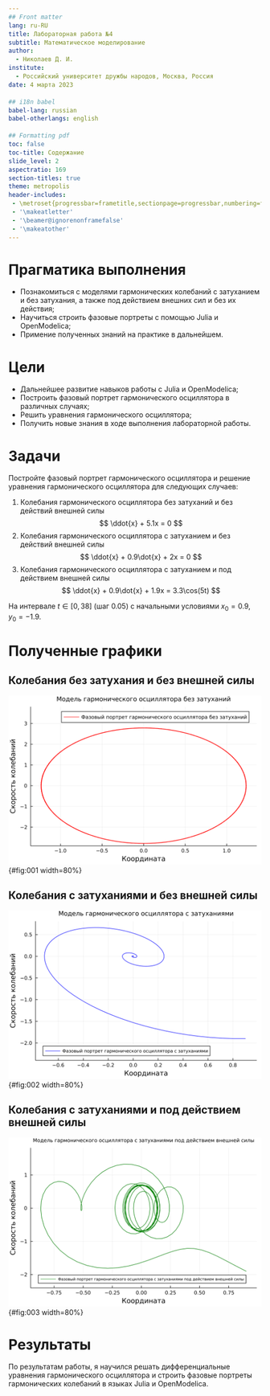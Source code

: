 ```yaml
---
## Front matter
lang: ru-RU
title: Лабораторная работа №4
subtitle: Математическое моделирование
author:
  - Николаев Д. И.
institute:
  - Российский университет дружбы народов, Москва, Россия
date: 4 марта 2023

## i18n babel
babel-lang: russian
babel-otherlangs: english

## Formatting pdf
toc: false
toc-title: Содержание
slide_level: 2
aspectratio: 169
section-titles: true
theme: metropolis
header-includes:
 - \metroset{progressbar=frametitle,sectionpage=progressbar,numbering=fraction}
 - '\makeatletter'
 - '\beamer@ignorenonframefalse'
 - '\makeatother'
---
```


# Прагматика выполнения

- Познакомиться с моделями гармонических колебаний с затуханием и без затухания, а также под действием внешних сил и без их действия;
- Научиться строить фазовые портреты с помощью Julia и OpenModelica;
- Примение полученных знаний на практике в дальнейшем.

# Цели

- Дальнейшее развитие навыков работы с Julia и OpenModelica;
- Построить фазовый портрет гармонического осциллятора в различных случаях;
- Решить уравнения гармонического осциллятора;
- Получить новые знания в ходе выполнения лабораторной работы.

# Задачи

Постройте фазовый портрет гармонического осциллятора и решение уравнения гармонического осциллятора для следующих случаев:

1. Колебания гармонического осциллятора без затуханий и без действий внешней силы
$$
\ddot{x} + 5.1x = 0
$$
2. Колебания гармонического осциллятора c затуханием и без действий внешней силы
$$
\ddot{x} + 0.9\dot{x} + 2x = 0
$$
3. Колебания гармонического осциллятора c затуханием и под действием внешней силы
$$
\ddot{x} + 0.9\dot{x} + 1.9x = 3.3\cos(5t)
$$

На интервале $t\in [0,38]$ (шаг 0.05) с начальными условиями $x_0=0.9$, $y_0=-1.9.$

# Полученные графики

## Колебания без затухания и без внешней силы

![Гармонический осциллятор без затуханий](image/lab04_1.png){#fig:001 width=80%}

## Колебания с затуханиями и без внешней силы

![Гармонический осциллятор с затуханиями](image/lab04_2.png){#fig:002 width=80%}

## Колебания с затуханиями и под действием внешней силы

![Гармонический осциллятор с затуханиями под действием внешней силы](image/lab04_3.png){#fig:003 width=80%}

# Результаты

По результатам работы, я научился решать дифференциальные уравнения гармонического осциллятора и строить фазовые портреты гармонических колебаний в языках Julia и OpenModelica.
